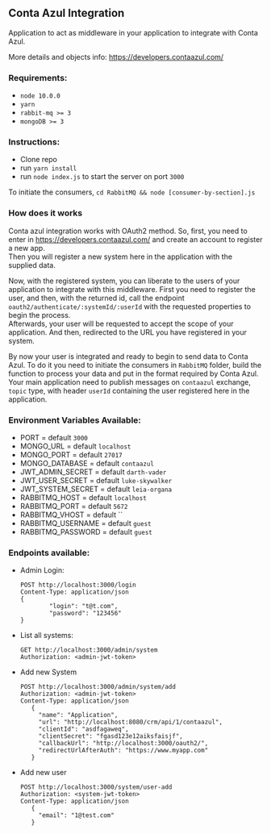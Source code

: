 ## Conta Azul Integration

Application to act as middleware in your application to integrate with Conta Azul.

More details and objects info: https://developers.contaazul.com/

### Requirements:

* `node 10.0.0`
* `yarn`
* `rabbit-mq >= 3`
* `mongoDB >= 3`

### Instructions:

* Clone repo
* run `yarn install`
* run `node index.js` to start the server on port `3000`

To initiate the consumers, `cd RabbitMQ && node [consumer-by-section].js`

### How does it works

Conta azul integration works with OAuth2 method. So, first, you need to enter in https://developers.contaazul.com/ and create an account to register a new app. <br>
Then you will register a new system here in the application with the supplied data. <br>

Now, with the registered system, you can liberate to the users of your application to integrate with this middleware. First you need to register the user, and then, with the returned id, call the endpoint `oauth2/authenticate/:systemId/:userId` with the requested properties to begin the process.
<br> Afterwards, your user will be requested to accept the scope of your application. And then, redirected to the URL you have registered in your system.

By now your user is integrated and ready to begin to send data to Conta Azul. To do it you need to initiate the consumers in `RabbitMQ` folder, build the function to process your data and put in the format required by Conta Azul. Your main application need to publish messages on `contaazul` exchange, `topic` type, with header `userId` containing the user registered here in the application. 

### Environment Variables Available:

* PORT = default `3000`
* MONGO_URL = default `localhost`
* MONGO_PORT = default `27017`
* MONGO_DATABASE = default `contaazul`
* JWT_ADMIN_SECRET = default `darth-vader`
* JWT_USER_SECRET = default `luke-skywalker`
* JWT_SYSTEM_SECRET = default `leia-organa`
* RABBITMQ_HOST = default `localhost`
* RABBITMQ_PORT = default `5672`
* RABBITMQ_VHOST = default ``
* RABBITMQ_USERNAME = default `guest`
* RABBITMQ_PASSWORD = default `guest`

### Endpoints available:

- Admin Login:
    ```http
    POST http://localhost:3000/login
    Content-Type: application/json 
  {
            "login": "t@t.com",
            "password": "123456"
  }
    ```
- List all systems:
    ```http
    GET http://localhost:3000/admin/system
    Authorization: <admin-jwt-token>    
    ```
- Add new System
   ```http
   POST http://localhost:3000/admin/system/add
   Authorization: <admin-jwt-token>
   Content-Type: application/json
      {
        "name": "Application",
        "url": "http://localhost:8080/crm/api/1/contaazul",
        "clientId": "asdfagaweq",
        "clientSecret": "fgasd123e12aiksfaisjf",
        "callbackUrl": "http://localhost:3000/oauth2/",
        "redirectUrlAfterAuth": "https://www.myapp.com"
      } 
   ```
- Add new user
   ```http
   POST http://localhost:3000/system/user-add
   Authorization: <system-jwt-token>
   Content-Type: application/json
      {
        "email": "1@test.com"
      } 
   ```
